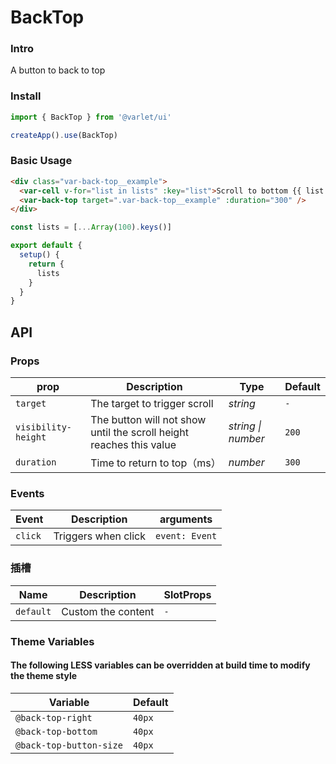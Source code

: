 # BackTop

### Intro

A button to back to top

### Install

```js
import { BackTop } from '@varlet/ui'

createApp().use(BackTop)
```

### Basic Usage

```html
<div class="var-back-top__example">
  <var-cell v-for="list in lists" :key="list">Scroll to bottom {{ list }}</var-cell>
  <var-back-top target=".var-back-top__example" :duration="300" />
</div>
```
```javascript
const lists = [...Array(100).keys()]

export default {
  setup() {
    return {
      lists
    }
  }
}
```

## API

### Props

| prop | Description | Type | Default |
| ----- | -------------- | -------- | ---------- |
| `target` | The target to trigger scroll	| _string_ | `-` |
| `visibility-height` | The button will not show until the scroll height reaches this value | _string \| number_ | `200` |
| `duration` | Time to return to top（ms） | _number_ | `300` |

### Events

| Event | Description | arguments |
| ----- | -------------- | -------- |
| `click` | Triggers when click | `event: Event` |

### 插槽

| Name | Description | SlotProps |
| ----- | -------------- | -------- |
| `default` | Custom the content | `-` |

### Theme Variables
#### The following LESS variables can be overridden at build time to modify the theme style

| Variable | Default |
| --- | --- |
| `@back-top-right` | `40px` |
| `@back-top-bottom` | `40px` |
| `@back-top-button-size` | `40px` |
